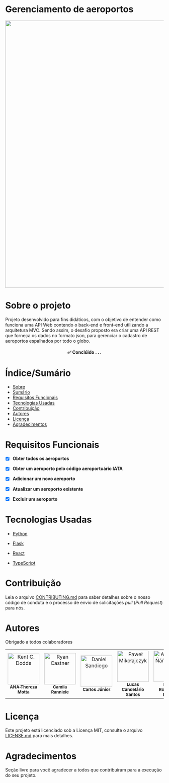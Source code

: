# Gerenciamento de aeroportos


<div align="center">
<img src="https://user-images.githubusercontent.com/81763479/203630936-b3c8a3d4-a5d4-4801-9561-d8af5259f29a.jpg" width="850px">
</div>

# Sobre o projeto

Projeto desenvolvido para fins didáticos, com o objetivo de entender como funciona uma API Web contendo o back-end e front-end utilizando a arquitetura MVC. Sendo assim, o desafio proposto era  criar uma API REST que forneça os dados no formato json, para gerenciar o cadastro de aeroportos espalhados por todo o globo.

<h4 align="center"> 
	✅  Conclúido  . . .
</h4>

# Índice/Sumário

* [Sobre](#sobre-o-projeto)
* [Sumário](#índice/sumário)
* [Requisitos Funcionais](#requisitos-funcionais)
* [Tecnologias Usadas](#tecnologias-usadas)
* [Contribuição](#contribuição)
* [Autores](#autores)
* [Licença](#licença)
* [Agradecimentos](#agradecimentos)


# Requisitos Funcionais 

- [x] **Obter todos os aeroportos**
- [x] **Obter um aeroporto pelo código aeroportuário IATA**
- [x] **Adicionar um novo aeroporto**
- [x] **Atualizar um aeroporto existente**
- [x] **Excluir um aeroporto**


# Tecnologias Usadas

- [Python](https://www.python.org)
- [Flask](https://flask.palletsprojects.com/en/2.2.x/)
- [React](https://pt-br.reactjs.org/)

- [TypeScript](https://www.typescriptlang.org/)

# Contribuição

Leia o arquivo [CONTRIBUTING.md](CONTRIBUTING.md) para saber detalhes sobre o nosso código de conduta e o processo de envio de solicitações *pull* (*Pull Request*) para nós.

# Autores

Obrigado a todos colaboradores


<table>
<tbody>
    <tr>
	<td align="center"><a href="https://github.com/AnaTherezaMotta"><img src="https://user-images.githubusercontent.com/81763479/203659006-23cd6c4e-86de-463f-9ce1-7067dd5c807a.jpg" width="100px;" alt="Kent C. Dodds"/><br /><sub><b>ANA Thereza Motta</b></sub></a><br /><a href="https://github.com/testing-library/react-testing-library/commits?author=kentcdodds" title="Code"></a> <a href="https://github.com/testing-library/react-testing-library/commits?author=kentcdodds" title="Documentation"></a> <a href="#infra-kentcdodds" title="Infrastructure (Hosting, Build-Tools, etc)"></a> <a href="https://github.com/testing-library/react-testing-library/commits?author=kentcdodds" title="Tests"></a></td>
	<td align="center"><a href="https://github.com/camilaranniele"><img src="https://user-images.githubusercontent.com/81763479/203659030-ffbda6e6-4fad-484c-9016-e4e552e6b89b.jpg" width="100px;" alt="Ryan Castner"/><br /><sub><b>Camila Ranniele</b></sub></a><br /><a href="https://github.com/testing-library/react-testing-library/commits?author=audiolion" title="Documentation"></a></td> 
      <td align="center"><a href="https://www.dnlsandiego.com"><img src="https://user-images.githubusercontent.com/81763479/203659024-4586df1c-ef56-491a-8a02-3f048fa02c39.jpg" width="100px;" alt="Daniel Sandiego"/><br /><sub><b>Carlos Júnior</b></sub></a><br /><a href="https://github.com/testing-library/react-testing-library/commits?author=dnlsandiego" title="Code"></a></td>
      <td align="center"><a href="https://github.com/lucascand29"><img src="https://user-images.githubusercontent.com/81763479/203658983-ad591f1a-9ce8-4ef4-ab8e-5d63bbddbaed.jpg" width="100px;" alt="Paweł Mikołajczyk"/><br /><sub><b>Lucas Candelário Santos</b></sub></a><br /><a href="https://github.com/testing-library/react-testing-library/commits?author=Miklet" title="Code"></a></td>
      <td align="center"><a href="https://github.com/rodrigueslucas062"><img src="https://user-images.githubusercontent.com/81763479/203658865-076475c3-9931-427d-9482-100b816cea79.jpg" width="100px;" alt="Alejandro Ñáñez Ortiz"/><br /><sub><b>Lucas Rodrigues Nunes</b></sub></a><br /><a href="https://github.com/testing-library/react-testing-library/commits?author=alejandronanez" title="Documentation"></a></td>
      <td align="center"><a href="https://github.com/mariavitoriav"><img src="https://user-images.githubusercontent.com/81763479/203658967-fefc6561-1c78-4b08-886a-2a9ff6c6b7cd.jpg" width="100px;" alt="Matt Parrish"/><br /><sub><b>Maria Vitória Bezerra de Vasconcelos</b></sub></a><br /><a href="https://github.com/testing-library/react-testing-library/issues?q=author%3Apbomb" title="Bug reports"></a> <a href="https://github.com/testing-library/react-testing-library/commits?author=pbomb" title="Code"></a> <a href="https://github.com/testing-library/react-testing-library/commits?author=pbomb" title="Documentation"></a> <a href="https://github.com/testing-library/react-testing-library/commits?author=pbomb" title="Tests"></a></td>
	<td align="center"><a href="https://github.com/T-Babetto"><img src="https://user-images.githubusercontent.com/81763479/203659015-e5c917b4-ac7a-46c5-a8df-5aeed33a39c6.jpg" width="100px;" alt="Matt Parrish"/><br /><sub><b>Tiago Rocha</b></sub></a><br /><a href="https://github.com/testing-library/react-testing-library/issues?q=author%3Apbomb" title="Bug reports"></a> <a href="https://github.com/testing-library/react-testing-library/commits?author=pbomb" title="Code"></a> <a href="https://github.com/testing-library/react-testing-library/commits?author=pbomb" title="Documentation"></a> <a href="https://github.com/testing-library/react-testing-library/commits?author=pbomb" title="Tests"></a></td>
    </tr>
</tbody>
</table>

# Licença

Este projeto está licenciado sob a Licença MIT,  consulte o arquivo [LICENSE.md](LICENSE.md) para mais detalhes.

# Agradecimentos

Seção livre para você agradecer a todos que contribuiram para a execução do seu projeto.
